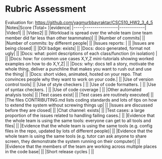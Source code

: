 # Rubric Assessment
Evaluation for: https://github.com/yagmurbbayraktar/CSC510_HW2_3_4_5
|Notes|Score (Total= )|evidence|
|-----|-----------------|-------------|
|Video1|  ||
|Video2|  ||
|Workload is spread over the whole team (one team member did far less than other teammates)|   ||
|Number of commits|   ||
|Number of commits: by different people|    ||
|Issues reports: |    ||
|Issues are being closed|   ||
|DOI badge: exists|   ||
|Docs: doco generated, format not ugly|   ||
|Docs: what: point descriptions of each class/function (in isolation) |   ||
|Docs: how: for common use cases X,Y,Z mini-tutorials showing worked examples on how to do X,Y,Z|   ||
|Docs: why: docs tell a story, motivate the whole thing, deliver a punchline that makes you want to rush out and use the thing|   ||
|Docs: short video, animated, hosted on your repo. That convinces people why they want to work on your code.|   ||
|Use of version control tools|    ||
|Use of style checkers |    ||
|Use of code formatters. |    ||
|Use of syntax checkers. |    ||
|Use of code coverage |   ||
|Other automated analysis tools|    ||
|Test cases exist|    ||
|Test cases are routinely executed|   ||
|The files CONTRIBUTING.md lists coding standards and lots of tips on how to extend the system without screwing things up|    ||
|Issues are discussed before they are closed|   ||
|Chat channel: exists|    ||
|Test cases: a large proportion of the issues related to handling failing cases.|   ||
|Evidence that the whole team is using the same tools: everyone can get to all tools and files|   ||
|Evidence that the whole team is using the same tools (e.g. config files in the repo, updated by lots of different people)|   ||
|Evidence that the whole team is using the same tools (e.g. tutor can ask anyone to share screen, they demonstrate the system running on their computer)|   ||
|Evidence that the members of the team are working across multiple places in the code base|   ||
|Short release cycles |   ||

